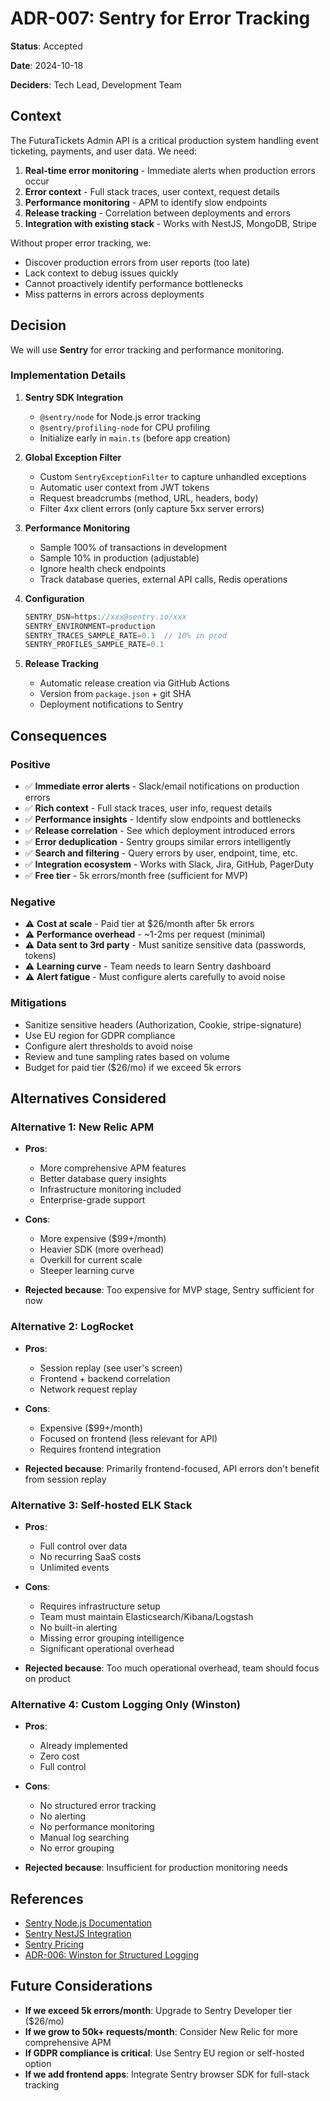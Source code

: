 # ADR-007: Sentry for Error Tracking

**Status**: Accepted

**Date**: 2024-10-18

**Deciders**: Tech Lead, Development Team

## Context

The FuturaTickets Admin API is a critical production system handling event ticketing, payments, and user data. We need:

1. **Real-time error monitoring** - Immediate alerts when production errors occur
2. **Error context** - Full stack traces, user context, request details
3. **Performance monitoring** - APM to identify slow endpoints
4. **Release tracking** - Correlation between deployments and errors
5. **Integration with existing stack** - Works with NestJS, MongoDB, Stripe

Without proper error tracking, we:
- Discover production errors from user reports (too late)
- Lack context to debug issues quickly
- Cannot proactively identify performance bottlenecks
- Miss patterns in errors across deployments

## Decision

We will use **Sentry** for error tracking and performance monitoring.

### Implementation Details

1. **Sentry SDK Integration**
   - `@sentry/node` for Node.js error tracking
   - `@sentry/profiling-node` for CPU profiling
   - Initialize early in `main.ts` (before app creation)

2. **Global Exception Filter**
   - Custom `SentryExceptionFilter` to capture unhandled exceptions
   - Automatic user context from JWT tokens
   - Request breadcrumbs (method, URL, headers, body)
   - Filter 4xx client errors (only capture 5xx server errors)

3. **Performance Monitoring**
   - Sample 100% of transactions in development
   - Sample 10% in production (adjustable)
   - Ignore health check endpoints
   - Track database queries, external API calls, Redis operations

4. **Configuration**
   ```typescript
   SENTRY_DSN=https://xxx@sentry.io/xxx
   SENTRY_ENVIRONMENT=production
   SENTRY_TRACES_SAMPLE_RATE=0.1  // 10% in prod
   SENTRY_PROFILES_SAMPLE_RATE=0.1
   ```

5. **Release Tracking**
   - Automatic release creation via GitHub Actions
   - Version from `package.json` + git SHA
   - Deployment notifications to Sentry

## Consequences

### Positive

- ✅ **Immediate error alerts** - Slack/email notifications on production errors
- ✅ **Rich context** - Full stack traces, user info, request details
- ✅ **Performance insights** - Identify slow endpoints and bottlenecks
- ✅ **Release correlation** - See which deployment introduced errors
- ✅ **Error deduplication** - Sentry groups similar errors intelligently
- ✅ **Search and filtering** - Query errors by user, endpoint, time, etc.
- ✅ **Integration ecosystem** - Works with Slack, Jira, GitHub, PagerDuty
- ✅ **Free tier** - 5k errors/month free (sufficient for MVP)

### Negative

- ⚠️ **Cost at scale** - Paid tier at $26/month after 5k errors
- ⚠️ **Performance overhead** - ~1-2ms per request (minimal)
- ⚠️ **Data sent to 3rd party** - Must sanitize sensitive data (passwords, tokens)
- ⚠️ **Learning curve** - Team needs to learn Sentry dashboard
- ⚠️ **Alert fatigue** - Must configure alerts carefully to avoid noise

### Mitigations

- Sanitize sensitive headers (Authorization, Cookie, stripe-signature)
- Use EU region for GDPR compliance
- Configure alert thresholds to avoid noise
- Review and tune sampling rates based on volume
- Budget for paid tier ($26/mo) if we exceed 5k errors

## Alternatives Considered

### Alternative 1: New Relic APM

- **Pros**:
  - More comprehensive APM features
  - Better database query insights
  - Infrastructure monitoring included
  - Enterprise-grade support

- **Cons**:
  - More expensive ($99+/month)
  - Heavier SDK (more overhead)
  - Overkill for current scale
  - Steeper learning curve

- **Rejected because**: Too expensive for MVP stage, Sentry sufficient for now

### Alternative 2: LogRocket

- **Pros**:
  - Session replay (see user's screen)
  - Frontend + backend correlation
  - Network request replay

- **Cons**:
  - Expensive ($99+/month)
  - Focused on frontend (less relevant for API)
  - Requires frontend integration

- **Rejected because**: Primarily frontend-focused, API errors don't benefit from session replay

### Alternative 3: Self-hosted ELK Stack

- **Pros**:
  - Full control over data
  - No recurring SaaS costs
  - Unlimited events

- **Cons**:
  - Requires infrastructure setup
  - Team must maintain Elasticsearch/Kibana/Logstash
  - No built-in alerting
  - Missing error grouping intelligence
  - Significant operational overhead

- **Rejected because**: Too much operational overhead, team should focus on product

### Alternative 4: Custom Logging Only (Winston)

- **Pros**:
  - Already implemented
  - Zero cost
  - Full control

- **Cons**:
  - No structured error tracking
  - No alerting
  - No performance monitoring
  - Manual log searching
  - No error grouping

- **Rejected because**: Insufficient for production monitoring needs

## References

- [Sentry Node.js Documentation](https://docs.sentry.io/platforms/node/)
- [Sentry NestJS Integration](https://docs.sentry.io/platforms/node/guides/nestjs/)
- [Sentry Pricing](https://sentry.io/pricing/)
- [ADR-006: Winston for Structured Logging](./006-winston-logging.md)

## Future Considerations

- **If we exceed 5k errors/month**: Upgrade to Sentry Developer tier ($26/mo)
- **If we grow to 50k+ requests/month**: Consider New Relic for more comprehensive APM
- **If GDPR compliance is critical**: Use Sentry EU region or self-hosted option
- **If we add frontend apps**: Integrate Sentry browser SDK for full-stack tracking
